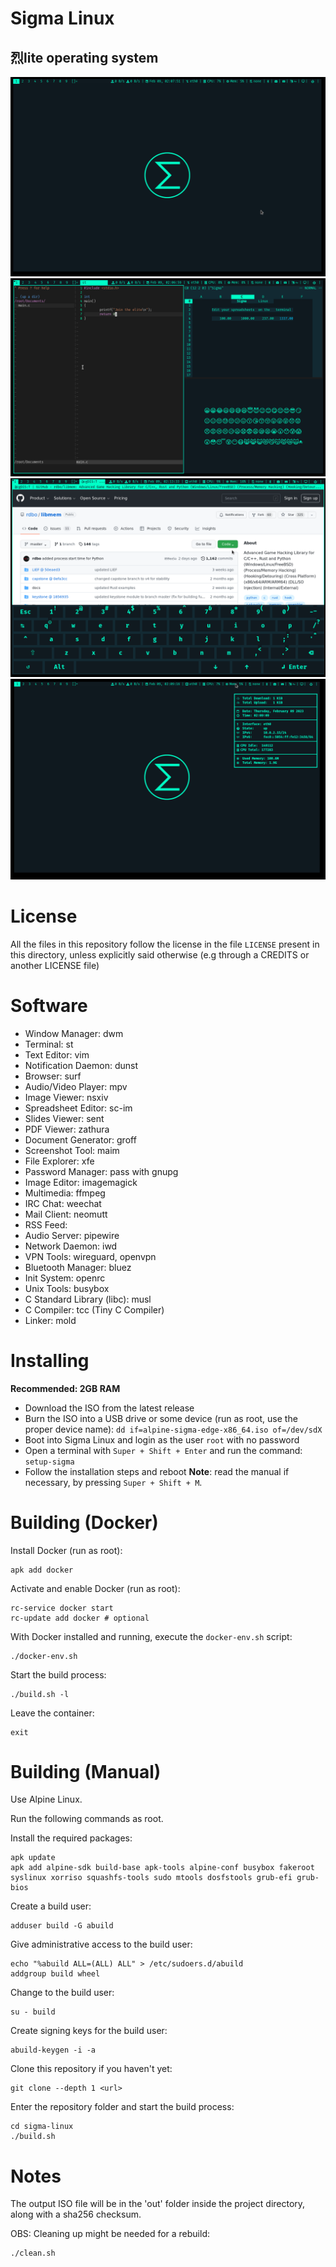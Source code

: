 # Sigma Linux
## 烈lite operating system

![scrsht0](screenshots/scrsht0.png)
![scrsht1](screenshots/scrsht1.png)
![scrsht2](screenshots/scrsht2.png)
![scrsht3](screenshots/scrsht3.png)

# License
All the files in this repository follow the license in the file `LICENSE` present in this directory, unless explicitly said otherwise (e.g through a CREDITS or another LICENSE file)

# Software
- Window Manager: dwm
- Terminal: st
- Text Editor: vim
- Notification Daemon: dunst
- Browser: surf
- Audio/Video Player: mpv
- Image Viewer: nsxiv
- Spreadsheet Editor: sc-im
- Slides Viewer: sent
- PDF Viewer: zathura
- Document Generator: groff
- Screenshot Tool: maim
- File Explorer: xfe
- Password Manager: pass with gnupg
- Image Editor: imagemagick
- Multimedia: ffmpeg
- IRC Chat: weechat
- Mail Client: neomutt
- RSS Feed: 
- Audio Server: pipewire
- Network Daemon: iwd
- VPN Tools: wireguard, openvpn
- Bluetooth Manager: bluez
- Init System: openrc
- Unix Tools: busybox
- C Standard Library (libc): musl
- C Compiler: tcc (Tiny C Compiler)
- Linker: mold

# Installing

**Recommended: 2GB RAM**

- Download the ISO from the latest release
- Burn the ISO into a USB drive or some device (run as root, use the proper device name): `dd if=alpine-sigma-edge-x86_64.iso of=/dev/sdX`
- Boot into Sigma Linux and login as the user `root` with no password
- Open a terminal with `Super + Shift + Enter` and run the command: `setup-sigma`
- Follow the installation steps and reboot
**Note**: read the manual if necessary, by pressing `Super + Shift + M`.

# Building (Docker)
Install Docker (run as root):
```
apk add docker
```

Activate and enable Docker (run as root):
```
rc-service docker start
rc-update add docker # optional
```

With Docker installed and running, execute the `docker-env.sh` script:
```
./docker-env.sh
```

Start the build process:
```
./build.sh -l
```

Leave the container:
```
exit
```

# Building (Manual)
Use Alpine Linux.

Run the following commands as root.

Install the required packages:
```
apk update
apk add alpine-sdk build-base apk-tools alpine-conf busybox fakeroot syslinux xorriso squashfs-tools sudo mtools dosfstools grub-efi grub-bios
```

Create a build user:
```
adduser build -G abuild
```

Give administrative access to the build user:
```
echo "%abuild ALL=(ALL) ALL" > /etc/sudoers.d/abuild
addgroup build wheel
```

Change to the build user:
```
su - build
```

Create signing keys for the build user:
```
abuild-keygen -i -a
```

Clone this repository if you haven't yet:
```
git clone --depth 1 <url>
```

Enter the repository folder and start the build process:
```
cd sigma-linux
./build.sh
```

# Notes

The output ISO file will be in the 'out' folder inside the project directory, along with a sha256 checksum.

OBS: Cleaning up might be needed for a rebuild:
```
./clean.sh
```
